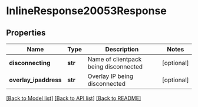 # InlineResponse20053Response

## Properties
Name | Type | Description | Notes
------------ | ------------- | ------------- | -------------
**disconnecting** | **str** | Name of clientpack being disconnected | [optional] 
**overlay_ipaddress** | **str** | Overlay IP being disconnected | [optional] 

[[Back to Model list]](../README.md#documentation-for-models) [[Back to API list]](../README.md#documentation-for-api-endpoints) [[Back to README]](../README.md)


